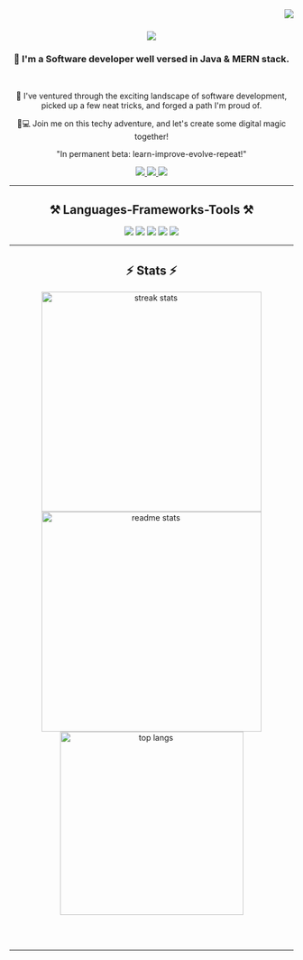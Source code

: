<img align="right" src="https://visitor-badge.laobi.icu/badge?page_id=jatin51997.jatin51997" />

<h1 align="center">
    <img src="https://readme-typing-svg.herokuapp.com/?font=Righteous&size=35&center=true&vCenter=true&width=500&height=70&duration=4000&lines=Hi+There!+👋;+I'm+Jatin+Arora!;" />
</h1>

<h3 align="center">🌟 I'm a Software developer well versed in Java & MERN stack. 
</h3>

<br/>

<div align="center">
 
 🔭 I've ventured through the exciting landscape of software development, picked up a few neat tricks, and forged a path I'm proud of. 
 
 🚀💻 Join me on this techy adventure, and let's create some digital magic together! 

 "In permanent beta: learn-improve-evolve-repeat!"

 </div>
 
<div align="center"> 
  <a href="mailto:jatinnaroraa5@gmail.com">
    <img src="https://img.shields.io/badge/Gmail-333333?style=for-the-badge&logo=gmail&logoColor=red" />
  </a>
  <a href="https://www.linkedin.com/in/jatinnaroraa/" target="_blank">
    <img src="https://img.shields.io/badge/LinkedIn-0077B5?style=for-the-badge&logo=linkedin&logoColor=white" target="_blank" />
  </a>
  <a href="https://jatinarora-portfolio.vercel.app/" target="_blank">
     <img src="https://img.shields.io/badge/Portfolio-FF5722?style=for-the-badge&logo=todoist&logoColor=white" target="_blank" /> <!-- sqlite, safari, google-chrome are other good icon options -->
  </a>
</div>

 <hr/>
 
<h2 align="center">⚒️ Languages-Frameworks-Tools ⚒️</h2>
<div align="center">
    <img src="https://skillicons.dev/icons?i=html,css,jQuery" />
    <img src="https://skillicons.dev/icons?i=c,cpp,java,python" />
    <img src="https://skillicons.dev/icons?i=nodejs,express,react,spring" />
    <img src="https://skillicons.dev/icons?i=eclipse,docker,git,postman,maven,linux" />
    <img src="https://skillicons.dev/icons?i=mongodb,mysql" /><br>
</div>


<hr/>

<h2 align="center">⚡ Stats ⚡</h2>
<div align=center>
  <img width=390 src="https://github-readme-streak-stats-salesp07.vercel.app/?user=jatin51997&count_private=true&theme=react&border_radius=10" alt="streak stats"/>
  <img width=390 src="https://github-readme-stats-salesp07.vercel.app/api?username=jatin51997&count_private=true&show_icons=true&theme=react&rank_icon=github&border_radius=10" alt="readme stats" />
  <br/>
  <img width=325 align="center" src="https://github-readme-stats-salesp07.vercel.app/api/top-langs/?username=salesp07&hide=HTML&langs_count=8&layout=compact&theme=react&border_radius=10&size_weight=0.5&count_weight=0.5&exclude_repo=github-readme-stats" alt="top langs" />
</div>

<br/><br/>

<hr/>

<br/>
